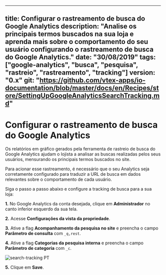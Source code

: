 
---
title: Configurar o rastreamento de busca do Google Analytics
description: "Analise os principais termos buscados na sua loja e aprenda mais sobre o comportamento do seu usuário configurando o rastreamento de busca do Google Analytics."
date: "30/08/2019"
tags: ["google-analytics", "busca", "pesquisa", "rastreio", "rastreamento", "tracking"]
version: "0.x"
git: "https://github.com/vtex-apps/io-documentation/blob/master/docs/en/Recipes/store/SettingUpGoogleAnalyticsSearchTracking.md"
---

# Configurar o rastreamento de busca do Google Analytics

Os relatórios em gráfico gerados pela ferramenta de rastreio de busca do Google Analytics ajudam o lojista a analisar as buscas realizadas pelos seus usuários, mensurando os principais termos buscados no site. 

Para acionar esse rastreamento, é necessário que o seu Analytics seja corretamente configurado para traduzir a URL de busca em dados relevantes sobre o comportamento de cada usuário. 

Siga o passo a passo abaixo e configure a tracking de busca para a sua loja:

**1.** No Google Analytics da conta desejada, clique em **Administrador** no canto inferior esquerdo da sua tela.

**2.** Acesse **Configurações da vista da propriedade**.

**3.** Ative a flag **Acompanhamento da pesquisa no site** e preencha o campo **Parâmetro de consulta** com  `_q,rest`.

**4.** Ative a flag **Categorias da pesquisa interna** e preencha o campo **Parâmetro de categoria** com  `_c`.

![search-tracking PT](https://user-images.githubusercontent.com/52087100/63991237-46fb1300-cabd-11e9-86c0-fc378a0e855b.png)

**5.** Clique em **Save**.  
